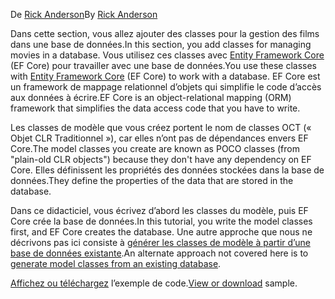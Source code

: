 <span data-ttu-id="50993-101">De [Rick Anderson](https://twitter.com/RickAndMSFT)</span><span class="sxs-lookup"><span data-stu-id="50993-101">By [Rick Anderson](https://twitter.com/RickAndMSFT)</span></span>

<span data-ttu-id="50993-102">Dans cette section, vous allez ajouter des classes pour la gestion des films dans une base de données.</span><span class="sxs-lookup"><span data-stu-id="50993-102">In this section, you add classes for managing movies in a database.</span></span> <span data-ttu-id="50993-103">Vous utilisez ces classes avec [Entity Framework Core](https://docs.microsoft.com/ef/core) (EF Core) pour travailler avec une base de données.</span><span class="sxs-lookup"><span data-stu-id="50993-103">You use these classes with [Entity Framework Core](https://docs.microsoft.com/ef/core) (EF Core) to work with a database.</span></span> <span data-ttu-id="50993-104">EF Core est un framework de mappage relationnel d’objets qui simplifie le code d’accès aux données à écrire.</span><span class="sxs-lookup"><span data-stu-id="50993-104">EF Core is an object-relational mapping (ORM) framework that simplifies the data access code that you have to write.</span></span>

<span data-ttu-id="50993-105">Les classes de modèle que vous créez portent le nom de classes OCT (« Objet CLR Traditionnel »), car elles n’ont pas de dépendances envers EF Core.</span><span class="sxs-lookup"><span data-stu-id="50993-105">The model classes you create are known as POCO classes (from "plain-old CLR objects") because they don't have any dependency on EF Core.</span></span> <span data-ttu-id="50993-106">Elles définissent les propriétés des données stockées dans la base de données.</span><span class="sxs-lookup"><span data-stu-id="50993-106">They define the properties of the data that are stored in the database.</span></span>

<span data-ttu-id="50993-107">Dans ce didacticiel, vous écrivez d’abord les classes du modèle, puis EF Core crée la base de données.</span><span class="sxs-lookup"><span data-stu-id="50993-107">In this tutorial, you write the model classes first, and EF Core creates the database.</span></span> <span data-ttu-id="50993-108">Une autre approche que nous ne décrivons pas ici consiste à [générer les classes de modèle à partir d’une base de données existante](https://docs.microsoft.com/ef/core/get-started/aspnetcore/existing-db).</span><span class="sxs-lookup"><span data-stu-id="50993-108">An alternate approach not covered here is to [generate model classes from an existing database](https://docs.microsoft.com/ef/core/get-started/aspnetcore/existing-db).</span></span>

<span data-ttu-id="50993-109">[Affichez ou téléchargez](https://github.com/aspnet/Docs/tree/master/aspnetcore/tutorials/razor-pages/razor-pages-start/sample/RazorPagesMovie) l’exemple de code.</span><span class="sxs-lookup"><span data-stu-id="50993-109">[View or download](https://github.com/aspnet/Docs/tree/master/aspnetcore/tutorials/razor-pages/razor-pages-start/sample/RazorPagesMovie) sample.</span></span>